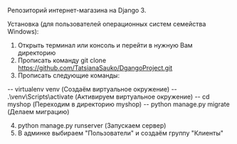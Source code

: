 Репозиторий интернет-магазина на Django 3.

Установка (для пользователей операционных систем семейства Windows):

1. Открыть терминал или консоль и перейти в нужную Вам директорию
2. Прописать команду git clone https://github.com/TatsianaSauko/DgangoProject.git
3. Прописать следующие команды:

  
  -- virtualenv venv (Создаём виртуальное окружение)
  -- .\venv\Scripts\activate (Активируем виртуальное окружение)
  -- cd myshop (Переходим в директорию myshop)
  -- python manage.py migrate (Делаем миграцию)

4. python manage.py runserver (Запускаем сервер)
5. В админке выбираем "Пользователи" и создаём группу "Клиенты"
